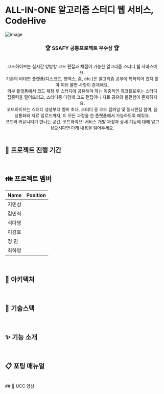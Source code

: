 # ALL-IN-ONE 알고리즘 스터디 웹 서비스, CodeHive  

![image](https://blog.kakaocdn.net/dn/bk0eft/btssaCd9QIF/1a3LzQJBwfHFSQEccr1hYK/img.png)

<div align="center">
<h3>🏆 SSAFY 공통프로젝트 우수상 🏆</h3> 
</div>
<br>
<div align="center">
코드하이브는 실시간 양방향 코드 편집과 채점이 가능한 알고리즘 스터디 웹 서비스예요. <br>
기존의 비대면 플랫폼(디스코드, 웹엑스, 줌, etc.)은 알고리즘 공부에 특화되어 있지 않아 여러 불편 사항이 존재해요. <br> 외부 플랫폼에서 코드 채점 후 스터디에 공유해야 하는 이중적인 워크플로우는 스터디 집중력을 떨어뜨리고, 스터디중 다함께 코드 편집이나 자료 공유의 불편함이 존재하지요.
<br> 코드하이브는 스터디 생성부터 멤버 초대, 스터디 중 코드 컴파일 및 동시편집 참여, 음성통화와 자료 업로드까지, 이 모든 과정을 한 플랫폼에서 가능하도록 해줘요. 
<br> 코드와 커뮤니티가 만나는 공간, 코드하이브! 서비스 개발 과정과 상세 기능에 대해 알고 싶으시다면 아래 내용을 읽어주세요.
</div>
<br>

## :date: 프로젝트 진행 기간
<br/>

## :family: 프로젝트 멤버

| Name | Position                                          |
| ---- | ------------------------------------------------- |
| 지민성  |    |
| 김민식  |    |
| 석다영  |    |
| 이강호  |    |
| 정  민  |    |
| 최하영  |    |

<br/>

## :triangular_ruler: 아키텍처
<br/>

## :wrench: 기술스택
<br/>

## :sparkles: 기능 소개
<br/>



## :clipboard: 포팅 매뉴얼
<br/>
## 🎥 UCC 영상 
<br/>
